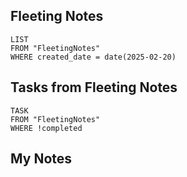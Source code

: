 
## Fleeting Notes
```dataview
LIST
FROM "FleetingNotes"
WHERE created_date = date(2025-02-20) 
```

## Tasks from Fleeting Notes
```dataview
TASK
FROM "FleetingNotes"
WHERE !completed
```

## My Notes
